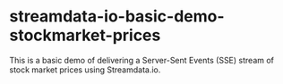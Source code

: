 # streamdata-io-basic-demo-stockmarket-prices
This is a basic demo of delivering a Server-Sent Events (SSE) stream of stock market prices using Streamdata.io.
